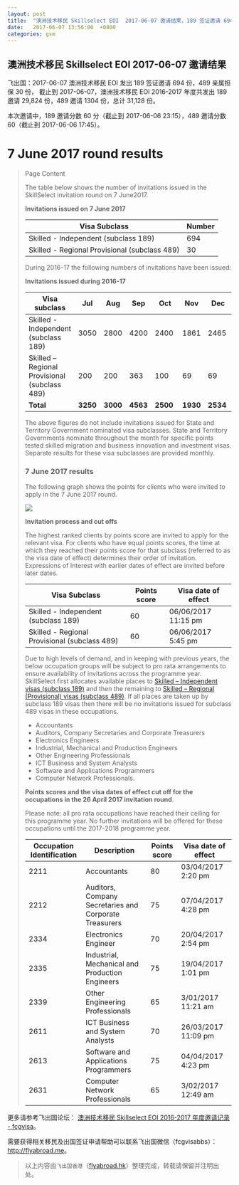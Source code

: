 ```yaml
---
layout: post
title:  "澳洲技术移民 Skillselect EOI  2017-06-07 邀请结果，189 签证邀请 694 份，489 亲属担保 30 份"
date:   2017-06-07 13:56:00  +0800
categories: gsm
---
```


## 澳洲技术移民 Skillselect EOI  2017-06-07 邀请结果

飞出国：2017-06-07 澳洲技术移民 EOI 发出 189 签证邀请 694 份，489 亲属担保 30 份，
截止到 2017-06-07，澳洲技术移民 EOI 2016-2017 年度共发出 189 邀请 29,824 份，489 邀请 1304 份，总计 31,128 份。

本次邀请中，189 邀请分数 60 分（截止到 2017-06-06 23:15），489 邀请分数 60（截止到 2017-06-06 17:45）。

# 7 June 2017 round results
> <!--Page content-->
> Page Content
> 
> ​​​​​​​​​​The table below shows the number of invitations issued in the SkillSelect invitation round on&nbsp;7 June2017.
> 
> **Invitations issued on&nbsp;7 June 2017**
> 
> | Visa Subclass | Number |
> | --- | --- |
> | Skilled - Independent (subclass 189) | 694 |
> | Skilled - Regional Provisional (subclass 489) | 30 |
> 
> During 2016-17 the following numbers of invitations have been issued:
> 
> **Invitations issued during 2016-17**
> 
> | Visa subclass | Jul | Aug | Sep | Oct | Nov | Dec | Jan | Feb | Mar | Apr | May | June | Total |
> | --- | --- | --- | --- | --- | --- | --- | --- | --- | --- | --- | --- | --- | --- |
> | Skilled - Independent (subclass 189) | 3050 | 2800 | 4200 | 2400&nbsp; | 1861 | 2465&nbsp; | 2016 | 2397 | 5154 | 1451&nbsp; | 1336 | 694 | 29,824 |
> | Skilled – Regional Provisional (subclass 489) | 200 | 200 | 363 | 100 | 69 | 69 | 44 | 55 | 74 | 50 | 50 | 30 | 1304 |
> | **Total** | **3250** | **3000** | **4563** | **2500** | **1930** | **2534** | **2060** | **2452** | **5228** | **1501** | **1386** | **724** | **31,128** |
> 
> The above figures do not include invitations issued for State and Territory Government nominated visa subclasses. State and Territory Governments nominate throughout the month for specific points tested skilled migration and business innovation and investment visas. Separate results for these visa subclasses are provided monthly.
> 
> ### 7 June 2017 results
> 
> The following graph shows the points for clients who were invited to apply in the&nbsp;7 June 2017 round.  
>   
>  ![](https://www.border.gov.au/WorkinginAustralia/PublishingImages/7june2017.jpg)
> 
> **Invitation process and cut offs**
> 
> The highest ranked clients by points score are invited to apply for the relevant visa. For clients who have equal points scores, the time at which they reached their points score for that subclass (referred to as the visa date of effect) determines their order of invitation. Expressions of Interest with earlier dates of effect are invited before later dates.
> 
> | Visa Subclass | Points score | Visa date of effect |
> | --- | --- | --- |
> | Skilled - Independent (subclass 189) | 60 |  06/06/2017 11:15 pm |
> | Skilled - Regional Provisional (subclass 489) | 60 | 06/06/2017 5:45 pm |
> 
> Due to high levels of demand, and in keeping with previous years, the below occupation groups will be subject to pro rata arrangements to ensure availability of invitations across the programme year. SkillSelect first allocates available places to  [Skilled – Independent visas (subclass 189)](/Trav/Visa-1/189-) and then the remaining to  [Skilled – Regional (Provisional) visas (subclass 489)](/Trav/Visa-1/489-). If all places are taken up by subclass 189 visas then there will be no invitations issued for subclass 489 visas in these occupations.
> 
> - Accountants
> - Auditors, Company Secretaries and Corporate Treasurers
> - Electronics Engineers
> - Industrial, Mechanical and Production Engineers
> - Other Engineering Professionals
> - ICT Business and System Analysts
> - Software and Applications Programmers
> - Computer Network Professionals.
> 
> **Points scores and the visa dates of effect cut off for the occupations in the&nbsp;26 April 2017 invitation round**.
> 
> Please note: all pro rata occupations have reached their ceiling for this programme year. No further invitations will be offered for these occupations until the 2017-2018 programme year.
> 
> | Occupation Identification | Description | Points score | Visa date of effect |
> | --- | --- | --- | --- |
> | 2211 | Accountants | 80 |  03/04/2017 2:20 pm |
> | 2212 | Auditors, Company Secretaries and Corporate Treasurers | 75 | 07/04/2017 4:28 pm |
> | 2334 | Electronics Engineer | 70 | 20/04/2017 2:54 pm |
> | 2335 | Industrial, Mechanical and Production Engineers | 75 | 19/04/2017 1:01 pm |
> | 2339 | Other Engineering Professionals | 65 | 3/01/2017 11:21 am |
> | 2611 | ICT Business and ​System Analysts | 70 | 26/03/2017&nbsp; 11:09 pm |
> | 2613 | Software and Applications Programmers | 75 | 04/04/2017 4:23 pm |
> | 2631 | Computer Network Professionals | 65 | 3/02/2017 12:49 am | 

更多请参考飞出国论坛： [澳洲技术移民 Skillselect EOI 2016-2017 年度邀请记录 - fcgvisa](http://bbs.fcgvisa.com/t/skillselect-eoi-2016-2017/17031)。

需要获得相关移民及出国签证申请帮助可以联系飞出国微信（fcgvisabbs）： <a href="http://flyabroad.me/contact" target="_blank">http://flyabroad.me</a>。

> 以上内容由`飞出国香港`（<a href="http://flyabroad.hk/" target="_blank">flyabroad.hk</a>）整理完成，转载请保留并注明出处。

